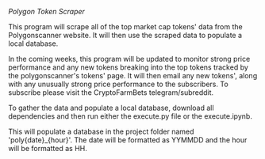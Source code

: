 *Polygon Token Scraper*

This program will scrape all of the top market cap tokens' data from the Polygonscanner website. It will then use the scraped data to populate a local database.

In the coming weeks, this program will be updated to monitor strong price performance and any new tokens breaking into the top tokens tracked by the polygonscanner's tokens' page. 
It will then email any new tokens', along with any unusually strong price performance to the subscribers. To subscribe please visit the CryptoFarmBets telegram/subreddit.

To gather the data and populate a local database, download all dependencies and then run either the execute.py file or the execute.ipynb.

This will populate a database in the project folder named 'poly{date}_{hour}'. The date will be formatted as YYMMDD and the hour will be formatted as HH.
